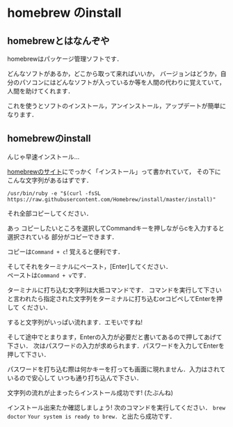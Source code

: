 # homebrew のinstall

## homebrewとはなんぞや

homebrewはパッケージ管理ソフトです．  

どんなソフトがあるか，どこから取って来ればいいか，
バージョンはどうか，自分のパソコンにはどんなソフトが入っているか等を人間の代わりに覚えていて，
人間を助けてくれます．  

これを使うとソフトのインストール，アンインストール，アップデートが簡単になります．


## homebrewのinstall

んじゃ早速インストール…

[homebrewのサイト](https://brew.sh/index_ja.html)にでっかく「インストール」って書かれていて，
その下にこんな文字列があるはずです．  

```
/usr/bin/ruby -e "$(curl -fsSL https://raw.githubusercontent.com/Homebrew/install/master/install)"
```

それ全部コピーしてください．  

あっ コピーしたいところを選択してCommandキーを押しながらcを入力すると選択されている
部分がコピーできます．  

コピーは`Command + c`! 覚えると便利です．

そしてそれをターミナルにペースト，[Enter]してください．  
ペーストは`Command + v`です．

ターミナルに打ち込む文字列は大抵コマンドです．
コマンドを実行して下さいと言われたら指定された文字列をターミナルに打ち込むorコピペしてEnterを押して
ください．


すると文字列がいっぱい流れます．エモいですね!

そして途中でとまります，Enterの入力が必要だと書いてあるので押してあげて下さい．
次はパスワードの入力が求められます．パスワードを入力してEnterを押して下さい．

パスワードを打ち込む際は何かキーを打っても画面に現れません．入力はされているので安心して
いつも通り打ち込んで下さい．


文字列の流れが止まったらインストール成功です! (たぶんね)


インストール出来たか確認しましょう! 次のコマンドを実行してください．
```brew doctor```
`Your system is ready to brew. `と出たら成功です．
```
